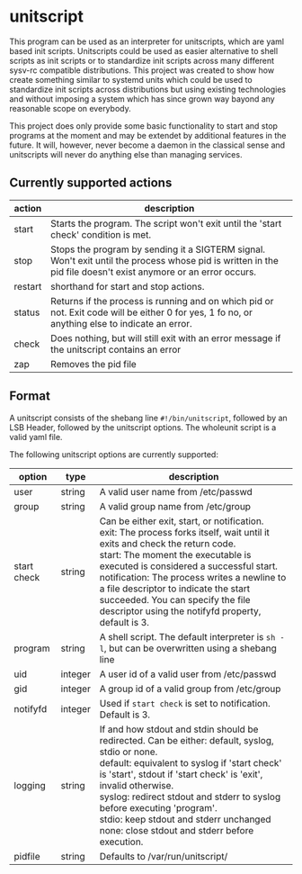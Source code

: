 # unitscript

This program can be used as an interpreter for unitscripts, which are yaml based init scripts.
Unitscripts could be used as easier alternative to shell scripts as init scripts or to standardize init scripts
across many different sysv-rc compatible distributions. This project was created to show how create something
similar to systemd units which could be used to standardize init scripts across distributions but using
existing technologies and without imposing a system which has since grown way bayond any reasonable scope on everybody.

This project does only provide some basic functionality to start and stop programs at the moment and may be extendet
by additional features in the future. It will, however, never become a daemon in the classical sense and unitscripts
will never do anything else than managing services.

## Currently supported actions

| action | description |
|-----------|-------------|
| start | Starts the program. The script won't exit until the 'start check' condition is met. |
| stop | Stops the program by sending it a SIGTERM signal. Won't exit until the process whose pid is written in the pid file doesn't exist anymore or an error occurs. |
| restart | shorthand for start and stop actions. |
| status | Returns if the process is running and on which pid or not. Exit code will be either 0 for yes, 1 fo no, or anything else to indicate an error. |
| check | Does nothing, but will still exit with an error message if the unitscript contains an error |
| zap | Removes the pid file |

## Format

A unitscript consists of the shebang line ```#!/bin/unitscript```, followed by an LSB Header,
followed by the unitscript options. The wholeunit script is a valid yaml file.

The following unitscript options are currently supported:

| option      | type    | description |
|-------------|---------|-------------|
| user        | string  | A valid user name from /etc/passwd |
| group       | string  | A valid group name from /etc/group |
| start check | string  | Can be either exit, start, or notification. <br/> exit: The process forks itself, wait until it exits and check the return code. <br/> start: The moment the executable is executed is considered a successful start. <br/> notification: The process writes a newline to a file descriptor to indicate the start succeeded. You can specify the file descriptor using the notifyfd property, default is 3. |
| program     | string  | A shell script. The default interpreter is ```sh -l```, but can be overwritten using a shebang line |
| uid         | integer | A user id of a valid user from /etc/passwd |
| gid         | integer | A group id of a valid group from /etc/group |
| notifyfd    | integer | Used if ```start check``` is set to notification. Default is 3. |
| logging     | string  | If and how stdout and stdin should be redirected. Can be either: default, syslog, stdio or none. <br/> default: equivalent to syslog if 'start check' is 'start', stdout if 'start check' is 'exit', invalid otherwise. <br/> syslog: redirect stdout and stderr to syslog before executing 'program'. <br/> stdio: keep stdout and stderr unchanged <br/> none: close stdout and stderr before execution. |
| pidfile     | string  | Defaults to /var/run/unitscript/<script name>.pid |
| manage pidfile | boolean | Either yes or no. Defaults to yes. Specifies if the program or the unit script should create the pid file. |
| env         | map     | Environment variables to set before program execution |
| working directory | string | Sets the working directory. Defaults to the user home directory. |
| umask       | integer | The umask using which the program is started, defaults to 0022 |


## Environment variables

All environment variables will be cleared before execution, but per default a sh login shell is used to start the program,
which should source /etc/profile and .profile, which may set some basic environment variables like the PATH variable.
In addition to this, all variables specified using the 'env' option and the following ones will be set:

| variable | description |
|----------|-------------|
| SHELL    | The shell specified for the user in /etc/passwd |
| HOME     | The user home directory as specified in /etc/passwd |
| PIDFILE  | The location of the pid file |
| NOTIFICATION_FD | The file descriptor number using which the program can indicate that it finished starting up |

